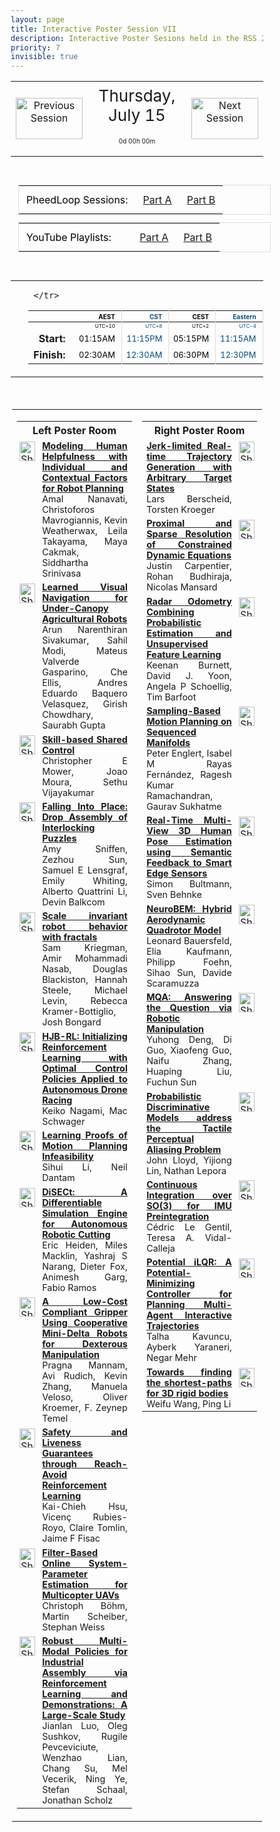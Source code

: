 ```yaml
---
layout: page
title: Interactive Poster Session VII
description: Interactive Poster Sesions held in the RSS 2021 gather.town space
priority: 7
invisible: true
---
```

<head>
<style>
* {
  box-sizing: border-box;
}

#myInput {
  background-position: 10px 10px;
  background-repeat: no-repeat;
  width: 100%;
  font-size: 100%;
  padding: 12px 20px 12px 40px;
  border: 1px solid #ddd;
  margin-bottom: 12px;
}

#myTable, #myTableA {
  border-collapse: collapse;
  width: 100%;
  border: 1px solid #ddd;
  font-size: 100%;
}

#myTable th, #myTable td, #myTableA th, #myTableA td {
  text-align: left;
  padding: 12px;
}

#myTable tr, #myTableA tr {
  border-bottom: 1px solid #ddd;
}

#myTable tr.header, #myTable tr:hover, #myTableA tr.header, #myTableA tr:hover {
  background-color: #f1f1f1;
}


#eventcounter1 a {
    font-size: 12px;
    color: #ffffff;
    display: block;
}

#eventcounter1 a:hover {
    text-decoration: none;
}

#eventcounter2 a {
    font-size: 12px;
    color: #ffffff;
    display: block;
}

#eventcounter2 a:hover {
    text-decoration: none;
}

</style>
</head>

<table width="100%"><tr>
<td style="width: 15%; text-align: center;"><a href="{{ site.baseurl }}/program/posters6/">
<img src="{{ site.baseurl }}/images/previous_icon.png"
       alt="Previous Session" width = "107"  height = "66"/> 
</a> </td>
<td width="60%" height="120px;">
<center><span  style="font-size:26px; vertical-align: top; ">Thursday, July 15</span></center><br><p style="text-align: center; font-size: 10px; margin-top: 0px;" id="eventcounter1"><a>0d 00h 00m</a></p>
</td>
<td style="width: 15%; text-align: center;"><a href="{{ site.baseurl }}/program/posters8/">
<img src="{{ site.baseurl }}/images/next_icon.png"
       alt="Next Session" width = "107"  height = "66"/> 
</a> </td>
</tr>
</table>


<br>



<style>
#phsession {
  font-size: 16px;
  color: #000000;
  border: solid #ddd 1px;
  margin: 12px;
}

#phsession td {
  padding: 12px;
  }
</style>
<table id="phsession"><tr><td>PheedLoop Sessions:</td><td><a href="https://pheedloop.com/rss2021/virtual/?page=sessions&section=SESD2V7ZZGDDQRRZM">Part A</a></td><td><a href="https://pheedloop.com/rss2021/virtual/?page=sessions&section=SES6BNVNWBK8ZEE8S">Part B</a>  </td></tr></table>

<style>
#yt-playlist {
  font-size: 16px;
  color: #000000;
  border: solid #ddd 1px;
  margin: 12px;
}

#yt-playlist td {
  padding: 12px;
  }
</style>
<table id="yt-playlist"><tr><td>YouTube Playlists:&nbsp;&nbsp;&nbsp;&nbsp;&nbsp;</td><td><a href="https://www.youtube.com/playlist?list=PLG0LjilbrcCbGGNJLzWqIlOMc9e8F7PKD">Part A</a></td><td><a href="https://www.youtube.com/playlist?list=PLG0LjilbrcCb-zIiXtpOpQF039kqOdiLU">Part B</a>  </td></tr></table><br>
<table width="100%"><tr><td width="15%">&nbsp;</td><td>
 <table width="100%">
  <thead>
  <tr><th></th> 
   <th style="font-size: 10px; color:#000000; text-align:right; border-right: solid #dddddd 1px; padding-right: 10px;">AEST</th>
 <th style="font-size: 10px; color:#004e7d; text-align:right; border-right: solid #dddddd 1px; padding-right: 10px;">CST</th>
 <th style="font-size: 10px; color:#000000; text-align:right; border-right: solid #dddddd 1px; padding-right: 10px;">CEST</th>
 <th style="font-size: 10px; color:#004e7d; text-align:right; border-right: solid #dddddd 1px; padding-right: 10px;">Eastern</th>
 <th style="font-size: 10px; color:#000000; text-align:right; border-right: solid #dddddd 1px; padding-right: 10px;">Pacific</th>
 
     </tr>
</thead>

<tr><td></td>
    <td style="font-size: 8px; color:#000000; text-align:right; border-right: solid #dddddd 1px; padding-right: 10px; padding-bottom: 3px;"> UTC+10</td>
  <td style="font-size: 8px; color:#004e7d; text-align:right; border-right: solid #dddddd 1px; padding-right: 10px; padding-bottom: 3px;"> UTC+8</td>
  <td style="font-size: 8px; color:#000000; text-align:right; border-right: solid #dddddd 1px; padding-right: 10px; padding-bottom: 3px;"> UTC+2</td>
  <td style="font-size: 8px; color:#004e7d; text-align:right; border-right: solid #dddddd 1px; padding-right: 10px; padding-bottom: 3px;"> UTC-4</td>
  <td style="font-size: 8px; color:#000000; text-align:right; border-right: solid #dddddd 1px; padding-right: 10px; padding-bottom: 3px;"> UTC-7</td>

</tr>
  <tr><td style="text-align:right; font-weight:bold; padding-right:15px;">Start: </td>
 <td style="font-size: 13px; color:#000000; text-align:right; border-right: solid #dddddd 1px; padding-right: 10px;">01:15AM</td>
 <td style="font-size: 13px; color:#004e7d; text-align:right; border-right: solid #dddddd 1px; padding-right: 10px;">11:15PM</td>
 <td style="font-size: 13px; color:#000000; text-align:right; border-right: solid #dddddd 1px; padding-right: 10px;">05:15PM</td>
 <td style="font-size: 13px; color:#004e7d; text-align:right; border-right: solid #dddddd 1px; padding-right: 10px;">11:15AM</td>
 <td style="font-size: 13px; color:#000000; text-align:right; border-right: solid #dddddd 1px; padding-right: 10px;">08:15AM</td>
</tr>
<tr><td style="text-align:right; font-weight:bold; padding-right:15px;">Finish: </td>
 <td style="font-size: 13px; color:#000000; text-align:right; border-right: solid #dddddd 1px; padding-right: 10px;">02:30AM</td>
 <td style="font-size: 13px; color:#004e7d; text-align:right; border-right: solid #dddddd 1px; padding-right: 10px;">12:30AM</td>
 <td style="font-size: 13px; color:#000000; text-align:right; border-right: solid #dddddd 1px; padding-right: 10px;">06:30PM</td>
 <td style="font-size: 13px; color:#004e7d; text-align:right; border-right: solid #dddddd 1px; padding-right: 10px;">12:30PM</td>
 <td style="font-size: 13px; color:#000000; text-align:right; border-right: solid #dddddd 1px; padding-right: 10px;">09:30AM</td>
</tr>
</table> 
</td><td width="15%">&nbsp;</td> </tr></table> 
 <br> 
 <table style="padding:2px;" id="side-by-side">
<tr>
<td style="vertical-align: top;" width="50%">
<table id="myTable">
<tr class="toprowHeader"><th colspan="2"><center>Left Poster Room</center></th></tr><tr class="stdrow"> <td valign="top" style="padding:4px;"><a target="_blank" href="{{ '/program/posters/map-21.svg' | absolute_url }}"><img src="{{ '/images/map_icon.png' | absolute_url }}" alt="Show poster location" width="25" height="31"></a></td>
 <td width="95%" style="font-size: 90%; text-align: justify;"> <a href="{{ '/program/papers/016/' | absolute_url }}"><b>Modeling Human Helpfulness with Individual and Contextual Factors for Robot Planning</b></a><br>Amal Nanavati, Christoforos Mavrogiannis, Kevin Weatherwax, Leila Takayama, Maya Cakmak, Siddhartha Srinivasa</td>
 </tr><tr class="stdrow"> <td valign="top" style="padding:4px;"><a target="_blank" href="{{ '/program/posters/map-19.svg' | absolute_url }}"><img src="{{ '/images/map_icon.png' | absolute_url }}" alt="Show poster location" width="25" height="31"></a></td>
 <td width="95%" style="font-size: 90%; text-align: justify;"> <a href="{{ '/program/papers/019/' | absolute_url }}"><b>Learned Visual Navigation for Under-Canopy Agricultural Robots</b></a><br>Arun Narenthiran Sivakumar, Sahil Modi, Mateus Valverde Gasparino, Che Ellis, Andres Eduardo Baquero Velasquez, Girish Chowdhary, Saurabh Gupta</td>
 </tr><tr class="stdrow"> <td valign="top" style="padding:4px;"><a target="_blank" href="{{ '/program/posters/map-11.svg' | absolute_url }}"><img src="{{ '/images/map_icon.png' | absolute_url }}" alt="Show poster location" width="25" height="31"></a></td>
 <td width="95%" style="font-size: 90%; text-align: justify;"> <a href="{{ '/program/papers/028/' | absolute_url }}"><b>Skill-based Shared Control</b></a><br>Christopher E Mower, Joao Moura, Sethu Vijayakumar</td>
 </tr><tr class="stdrow"> <td valign="top" style="padding:4px;"><a target="_blank" href="{{ '/program/posters/map-07.svg' | absolute_url }}"><img src="{{ '/images/map_icon.png' | absolute_url }}" alt="Show poster location" width="25" height="31"></a></td>
 <td width="95%" style="font-size: 90%; text-align: justify;"> <a href="{{ '/program/papers/055/' | absolute_url }}"><b>Falling Into Place: Drop Assembly of Interlocking Puzzles</b></a><br>Amy Sniffen, Zezhou Sun, Samuel E Lensgraf, Emily Whiting, Alberto Quattrini Li, Devin Balkcom</td>
 </tr><tr class="stdrow"> <td valign="top" style="padding:4px;"><a target="_blank" href="{{ '/program/posters/map-09.svg' | absolute_url }}"><img src="{{ '/images/map_icon.png' | absolute_url }}" alt="Show poster location" width="25" height="31"></a></td>
 <td width="95%" style="font-size: 90%; text-align: justify;"> <a href="{{ '/program/papers/059/' | absolute_url }}"><b>Scale invariant robot behavior with fractals</b></a><br>Sam Kriegman, Amir Mohammadi Nasab, Douglas Blackiston, Hannah Steele, Michael Levin, Rebecca Kramer-Bottiglio, Josh Bongard</td>
 </tr><tr class="stdrow"> <td valign="top" style="padding:4px;"><a target="_blank" href="{{ '/program/posters/map-15.svg' | absolute_url }}"><img src="{{ '/images/map_icon.png' | absolute_url }}" alt="Show poster location" width="25" height="31"></a></td>
 <td width="95%" style="font-size: 90%; text-align: justify;"> <a href="{{ '/program/papers/062/' | absolute_url }}"><b>HJB-RL: Initializing Reinforcement Learning with Optimal Control Policies Applied to Autonomous Drone Racing</b></a><br>Keiko Nagami, Mac Schwager</td>
 </tr><tr class="stdrow"> <td valign="top" style="padding:4px;"><a target="_blank" href="{{ '/program/posters/map-17.svg' | absolute_url }}"><img src="{{ '/images/map_icon.png' | absolute_url }}" alt="Show poster location" width="25" height="31"></a></td>
 <td width="95%" style="font-size: 90%; text-align: justify;"> <a href="{{ '/program/papers/064/' | absolute_url }}"><b>Learning Proofs of Motion Planning Infeasibility</b></a><br>Sihui Li, Neil Dantam</td>
 </tr><tr class="stdrow"> <td valign="top" style="padding:4px;"><a target="_blank" href="{{ '/program/posters/map-05.svg' | absolute_url }}"><img src="{{ '/images/map_icon.png' | absolute_url }}" alt="Show poster location" width="25" height="31"></a></td>
 <td width="95%" style="font-size: 90%; text-align: justify;"> <a href="{{ '/program/papers/067/' | absolute_url }}"><b>DiSECt: A Differentiable Simulation Engine for Autonomous Robotic Cutting</b></a><br>Eric Heiden, Miles Macklin, Yashraj S Narang, Dieter Fox, Animesh Garg, Fabio Ramos</td>
 </tr><tr class="stdrow"> <td valign="top" style="padding:4px;"><a target="_blank" href="{{ '/program/posters/map-03.svg' | absolute_url }}"><img src="{{ '/images/map_icon.png' | absolute_url }}" alt="Show poster location" width="25" height="31"></a></td>
 <td width="95%" style="font-size: 90%; text-align: justify;"> <a href="{{ '/program/papers/076/' | absolute_url }}"><b>A Low-Cost Compliant Gripper Using Cooperative Mini-Delta Robots for Dexterous Manipulation</b></a><br>Pragna Mannam, Avi Rudich, Kevin Zhang, Manuela Veloso, Oliver Kroemer, F. Zeynep Temel</td>
 </tr><tr class="stdrow"> <td valign="top" style="padding:4px;"><a target="_blank" href="{{ '/program/posters/map-13.svg' | absolute_url }}"><img src="{{ '/images/map_icon.png' | absolute_url }}" alt="Show poster location" width="25" height="31"></a></td>
 <td width="95%" style="font-size: 90%; text-align: justify;"> <a href="{{ '/program/papers/077/' | absolute_url }}"><b>Safety and Liveness Guarantees through Reach-Avoid Reinforcement Learning</b></a><br>Kai-Chieh Hsu, Vicenç Rubies-Royo, Claire Tomlin, Jaime F Fisac</td>
 </tr><tr class="stdrow"> <td valign="top" style="padding:4px;"><a target="_blank" href="{{ '/program/posters/map-01.svg' | absolute_url }}"><img src="{{ '/images/map_icon.png' | absolute_url }}" alt="Show poster location" width="25" height="31"></a></td>
 <td width="95%" style="font-size: 90%; text-align: justify;"> <a href="{{ '/program/papers/087/' | absolute_url }}"><b>Filter-Based Online System-Parameter Estimation for Multicopter UAVs</b></a><br>Christoph Böhm, Martin Scheiber, Stephan Weiss</td>
 </tr><tr class="stdrow"> <td valign="top" style="padding:4px;"><a target="_blank" href="{{ '/program/posters/map-23.svg' | absolute_url }}"><img src="{{ '/images/map_icon.png' | absolute_url }}" alt="Show poster location" width="25" height="31"></a></td>
 <td width="95%" style="font-size: 90%; text-align: justify;"> <a href="{{ '/program/papers/088/' | absolute_url }}"><b>Robust Multi-Modal Policies for Industrial Assembly via Reinforcement Learning and Demonstrations: A Large-Scale Study</b></a><br>Jianlan Luo, Oleg Sushkov, Rugile Pevceviciute, Wenzhao Lian, Chang Su, Mel Vecerik, Ning Ye, Stefan Schaal, Jonathan Scholz</td>
 </tr></table></td>

<td style="vertical-align: top;" width="50%">
<table id="myTableA">
<tr class="toprowHeader"><th colspan="2"><center>Right Poster Room</center></th></tr><tr class="stdrow"> <td width="95%" style="font-size: 90%; text-align: justify;"> <a href="{{ '/program/papers/015/' | absolute_url }}"><b>Jerk-limited Real-time Trajectory Generation with Arbitrary Target States</b></a><br>Lars Berscheid, Torsten Kroeger</td>
 <td valign="top" style="padding:4px;"><a target="_blank" href="{{ '/program/posters/map-20.svg' | absolute_url }}"><img src="{{ '/images/map_icon.png' | absolute_url }}" alt="Show poster location" width="25" height="31"></a></td>
 </tr><tr class="stdrow"> <td width="95%" style="font-size: 90%; text-align: justify;"> <a href="{{ '/program/papers/017/' | absolute_url }}"><b>Proximal and Sparse Resolution of Constrained Dynamic Equations</b></a><br>Justin Carpentier, Rohan Budhiraja, Nicolas Mansard</td>
 <td valign="top" style="padding:4px;"><a target="_blank" href="{{ '/program/posters/map-06.svg' | absolute_url }}"><img src="{{ '/images/map_icon.png' | absolute_url }}" alt="Show poster location" width="25" height="31"></a></td>
 </tr><tr class="stdrow"> <td width="95%" style="font-size: 90%; text-align: justify;"> <a href="{{ '/program/papers/029/' | absolute_url }}"><b>Radar Odometry Combining Probabilistic Estimation and Unsupervised Feature Learning</b></a><br>Keenan Burnett, David J. Yoon, Angela P Schoellig, Tim Barfoot</td>
 <td valign="top" style="padding:4px;"><a target="_blank" href="{{ '/program/posters/map-16.svg' | absolute_url }}"><img src="{{ '/images/map_icon.png' | absolute_url }}" alt="Show poster location" width="25" height="31"></a></td>
 </tr><tr class="stdrow"> <td width="95%" style="font-size: 90%; text-align: justify;"> <a href="{{ '/program/papers/039/' | absolute_url }}"><b>Sampling-Based Motion Planning on Sequenced Manifolds</b></a><br>Peter Englert, Isabel M Rayas Fernández, Ragesh Kumar Ramachandran, Gaurav Sukhatme</td>
 <td valign="top" style="padding:4px;"><a target="_blank" href="{{ '/program/posters/map-18.svg' | absolute_url }}"><img src="{{ '/images/map_icon.png' | absolute_url }}" alt="Show poster location" width="25" height="31"></a></td>
 </tr><tr class="stdrow"> <td width="95%" style="font-size: 90%; text-align: justify;"> <a href="{{ '/program/papers/040/' | absolute_url }}"><b>Real-Time Multi-View 3D Human Pose Estimation using Semantic Feedback to Smart Edge Sensors</b></a><br>Simon Bultmann, Sven Behnke</td>
 <td valign="top" style="padding:4px;"><a target="_blank" href="{{ '/program/posters/map-14.svg' | absolute_url }}"><img src="{{ '/images/map_icon.png' | absolute_url }}" alt="Show poster location" width="25" height="31"></a></td>
 </tr><tr class="stdrow"> <td width="95%" style="font-size: 90%; text-align: justify;"> <a href="{{ '/program/papers/042/' | absolute_url }}"><b>NeuroBEM: Hybrid Aerodynamic Quadrotor Model</b></a><br>Leonard Bauersfeld, Elia Kaufmann, Philipp Foehn, Sihao Sun, Davide Scaramuzza</td>
 <td valign="top" style="padding:4px;"><a target="_blank" href="{{ '/program/posters/map-22.svg' | absolute_url }}"><img src="{{ '/images/map_icon.png' | absolute_url }}" alt="Show poster location" width="25" height="31"></a></td>
 </tr><tr class="stdrow"> <td width="95%" style="font-size: 90%; text-align: justify;"> <a href="{{ '/program/papers/044/' | absolute_url }}"><b>MQA: Answering the Question via Robotic Manipulation</b></a><br>Yuhong Deng, Di Guo, Xiaofeng Guo, Naifu Zhang, Huaping Liu, Fuchun Sun</td>
 <td valign="top" style="padding:4px;"><a target="_blank" href="{{ '/program/posters/map-12.svg' | absolute_url }}"><img src="{{ '/images/map_icon.png' | absolute_url }}" alt="Show poster location" width="25" height="31"></a></td>
 </tr><tr class="stdrow"> <td width="95%" style="font-size: 90%; text-align: justify;"> <a href="{{ '/program/papers/057/' | absolute_url }}"><b>Probabilistic Discriminative Models address the Tactile Perceptual Aliasing Problem</b></a><br>John Lloyd, Yijiong Lin, Nathan Lepora</td>
 <td valign="top" style="padding:4px;"><a target="_blank" href="{{ '/program/posters/map-10.svg' | absolute_url }}"><img src="{{ '/images/map_icon.png' | absolute_url }}" alt="Show poster location" width="25" height="31"></a></td>
 </tr><tr class="stdrow"> <td width="95%" style="font-size: 90%; text-align: justify;"> <a href="{{ '/program/papers/078/' | absolute_url }}"><b>Continuous Integration over SO(3) for IMU Preintegration</b></a><br>Cédric Le Gentil, Teresa A. Vidal-Calleja</td>
 <td valign="top" style="padding:4px;"><a target="_blank" href="{{ '/program/posters/map-08.svg' | absolute_url }}"><img src="{{ '/images/map_icon.png' | absolute_url }}" alt="Show poster location" width="25" height="31"></a></td>
 </tr><tr class="stdrow"> <td width="95%" style="font-size: 90%; text-align: justify;"> <a href="{{ '/program/papers/084/' | absolute_url }}"><b>Potential iLQR: A Potential-Minimizing Controller for Planning Multi-Agent Interactive Trajectories</b></a><br>Talha Kavuncu, Ayberk Yaraneri, Negar Mehr</td>
 <td valign="top" style="padding:4px;"><a target="_blank" href="{{ '/program/posters/map-04.svg' | absolute_url }}"><img src="{{ '/images/map_icon.png' | absolute_url }}" alt="Show poster location" width="25" height="31"></a></td>
 </tr><tr class="stdrow"> <td width="95%" style="font-size: 90%; text-align: justify;"> <a href="{{ '/program/papers/085/' | absolute_url }}"><b>Towards finding the shortest-paths for 3D rigid bodies</b></a><br>Weifu Wang, Ping Li</td>
 <td valign="top" style="padding:4px;"><a target="_blank" href="{{ '/program/posters/map-02.svg' | absolute_url }}"><img src="{{ '/images/map_icon.png' | absolute_url }}" alt="Show poster location" width="25" height="31"></a></td>
 </tr></table></td>

</tr>
</table>

<br>
&nbsp;<br>

<script>
var startDate1 = new Date("2021-07-15 08:15:00 UTC-0700").getTime();
var finDate1 = new Date("2021-07-15 09:30:00 UTC-0700").getTime();

// Update the count down every 1 second
var x1 = function() {

  // Get today's date and time
  var now1 = new Date().getTime();
    
  var distToStart1 = startDate1 - now1;
  if (distToStart1 > 0) {

      var days = Math.floor(distToStart1 / (1000 * 60 * 60 * 24));
      var hours = Math.floor((distToStart1 % (1000 * 60 * 60 * 24)) / (1000 * 60 * 60));
      var minutes = Math.floor((distToStart1 % (1000 * 60 * 60)) / (1000 * 60));
   
      document.getElementById("eventcounter1").innerHTML = "<a><span style='color: #aaaaaa;'>" + days + "d " + hours + "h " + minutes + "m</span></a>" ;
      setTimeout(x1, 5000); 
    
  } else {

        var distToEnd1 = finDate1 - now1;

        if (distToEnd1 > 0) {
            document.getElementById("eventcounter1").innerHTML = '<img src="{{ site.baseurl }}/images/live-icon-small.gif" alt="Event is Live" width="64" height=17"><a><span style="color: #ffaaaa;">'+ distToEnd1 +'</span></a> ';
            setTimeout(x1, 30000); 
        }
        else
        { 
            document.getElementById("eventcounter1").innerHTML = "<a><span style='color: #aaaaaa;'>Now concluded</span></a>";
        }
  }
};

setTimeout(x1,0);
</script>

    